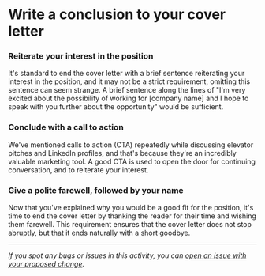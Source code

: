 # Write a conclusion to your cover letter

### Reiterate your interest in the position

It's standard to end the cover letter with a brief sentence reiterating your interest in the position, and it may not be a strict requirement, omitting this sentence can seem strange. A brief sentence along the lines of "I'm very excited about the possibility of working for [company name] and I hope to speak with you further about the opportunity" would be sufficient.

### Conclude with a call to action

We've mentioned calls to action (CTA) repeatedly while discussing elevator pitches and LinkedIn profiles, and that's because they're an incredibly valuable marketing tool. A good CTA is used to open the door for continuing conversation, and to reiterate your interest.

### Give a polite farewell, followed by your name

Now that you've explained why you would be a good fit for the position, it's time to end the cover letter by thanking the reader for their time and wishing them farewell. This requirement ensures that the cover letter does not stop abruptly, but that it ends naturally with a short goodbye.


------

_If you spot any bugs or issues in this activity, you can [open an issue with your proposed change](https://github.com/microverseinc/curriculum-transversal-skills/blob/main/git-github/articles/open_issue.md)._

